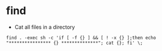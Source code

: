 # find

* Cat all files in a directory
```
find . -exec sh -c 'if [ -f {} ] && [ ! -x {} ];then echo "**************** {} **************"; cat {}; fi' \;

```
